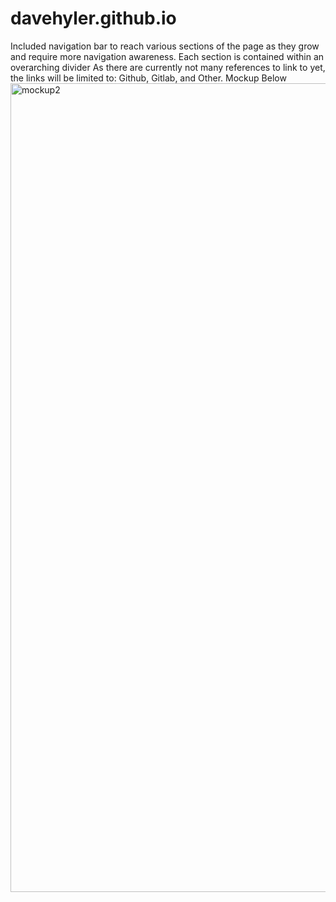 # davehyler.github.io
Included navigation bar to reach various sections of the page as they grow and require more navigation awareness.
Each section is contained within an overarching divider
As there are currently not many references to link to yet, the links will be limited to: Github, Gitlab, and Other.
Mockup Below
<img width="1294" alt="mockup2" src="https://github.com/davehyler/davehyler.github.io/assets/164968520/8cd7ff9c-d7d0-447b-8307-256121b7c8b4">
